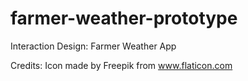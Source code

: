 # farmer-weather-prototype
Interaction Design: Farmer Weather App

Credits:
Icon made by Freepik from www.flaticon.com